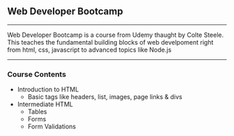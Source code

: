 ## Web Developer Bootcamp
---

Web Developer Bootcamp is a course from Udemy thaught by Colte Steele. This teaches the fundamental building blocks of web develpoment right from html, css, javascript to advanced topics like Node.js

---
### Course Contents

 - Introduction to HTML
   - Basic tags like headers, list, images, page links & divs
 - Intermediate HTML
   - Tables
   - Forms 
   - Form Validations
